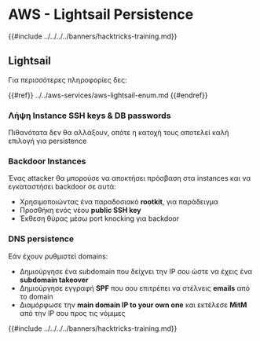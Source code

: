 # AWS - Lightsail Persistence

{{#include ../../../../banners/hacktricks-training.md}}

## Lightsail

Για περισσότερες πληροφορίες δες:

{{#ref}}
../../aws-services/aws-lightsail-enum.md
{{#endref}}

### Λήψη Instance SSH keys & DB passwords

Πιθανότατα δεν θα αλλάξουν, οπότε η κατοχή τους αποτελεί καλή επιλογή για persistence

### Backdoor Instances

Ένας attacker θα μπορούσε να αποκτήσει πρόσβαση στα instances και να εγκαταστήσει backdoor σε αυτά:

- Χρησιμοποιώντας ένα παραδοσιακό **rootkit**, για παράδειγμα
- Προσθήκη ενός νέου **public SSH key**
- Έκθεση θύρας μέσω port knocking για backdoor

### DNS persistence

Εάν έχουν ρυθμιστεί domains:

- Δημιούργησε ένα subdomain που δείχνει την IP σου ώστε να έχεις ένα **subdomain takeover**
- Δημιούργησε εγγραφή **SPF** που σου επιτρέπει να στέλνεις **emails** από το domain
- Διαμόρφωσε την **main domain IP to your own one** και εκτέλεσε **MitM** από την IP σου προς τις νόμιμες

{{#include ../../../../banners/hacktricks-training.md}}
